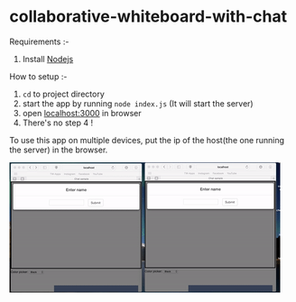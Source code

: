 # collaborative-whiteboard-with-chat  

Requirements :-  
1. Install [Nodejs](https://nodejs.org/en/ "NodeJs")  

How to setup :-  
1. `cd` to project directory  
2. start the app by running `node index.js` (It will start the server)  
3. open [localhost:3000](http://localhost:3000 "localhost") in browser  
4. There's no step 4 !  

To use this app on multiple devices, put the ip of the host(the one running the server) in the browser.

![alt text](https://github.com/rupinder1133/collaborative-whiteboard-with-chat/blob/master/Demo.gif "Demo")
